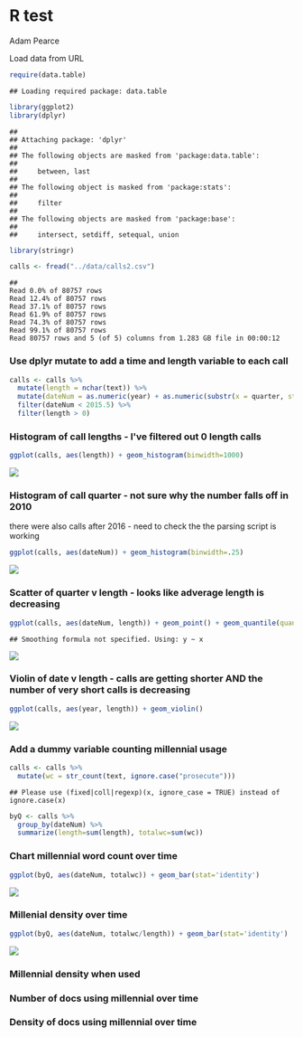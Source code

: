 # R test
Adam Pearce  


Load data from URL

```r
require(data.table)
```

```
## Loading required package: data.table
```

```r
library(ggplot2)
library(dplyr)
```

```
## 
## Attaching package: 'dplyr'
## 
## The following objects are masked from 'package:data.table':
## 
##     between, last
## 
## The following object is masked from 'package:stats':
## 
##     filter
## 
## The following objects are masked from 'package:base':
## 
##     intersect, setdiff, setequal, union
```

```r
library(stringr)

calls <- fread("../data/calls2.csv")
```

```
## 
Read 0.0% of 80757 rows
Read 12.4% of 80757 rows
Read 37.1% of 80757 rows
Read 61.9% of 80757 rows
Read 74.3% of 80757 rows
Read 99.1% of 80757 rows
Read 80757 rows and 5 (of 5) columns from 1.283 GB file in 00:00:12
```


### Use dplyr mutate to add a time and length variable to each call

```r
calls <- calls %>%
  mutate(length = nchar(text)) %>%
  mutate(dateNum = as.numeric(year) + as.numeric(substr(x = quarter, start = 2, stop = 2))/4 - .25) %>%
  filter(dateNum < 2015.5) %>%
  filter(length > 0)
```


### Histogram of call lengths - I've filtered out 0 length calls

```r
ggplot(calls, aes(length)) + geom_histogram(binwidth=1000)
```

![](explore_files/figure-html/unnamed-chunk-3-1.png) 


### Histogram of call quarter - not sure why the number falls off in 2010
there were also calls after 2016 - need to check the the parsing script is working

```r
ggplot(calls, aes(dateNum)) + geom_histogram(binwidth=.25)
```

![](explore_files/figure-html/unnamed-chunk-4-1.png) 

### Scatter of quarter v length - looks like adverage length is decreasing

```r
ggplot(calls, aes(dateNum, length)) + geom_point() + geom_quantile(quantiles = c(.1, .25, .5, .75, .9))
```

```
## Smoothing formula not specified. Using: y ~ x
```

![](explore_files/figure-html/unnamed-chunk-5-1.png) 


### Violin of date v length - calls are getting shorter AND the number of very short calls is decreasing

```r
ggplot(calls, aes(year, length)) + geom_violin()
```

![](explore_files/figure-html/unnamed-chunk-6-1.png) 


### Add a dummy variable counting millennial usage

```r
calls <- calls %>%
  mutate(wc = str_count(text, ignore.case("prosecute")))
```

```
## Please use (fixed|coll|regexp)(x, ignore_case = TRUE) instead of ignore.case(x)
```

```r
byQ <- calls %>% 
  group_by(dateNum) %>% 
  summarize(length=sum(length), totalwc=sum(wc))
```

### Chart millennial word count over time

```r
ggplot(byQ, aes(dateNum, totalwc)) + geom_bar(stat='identity')
```

![](explore_files/figure-html/unnamed-chunk-8-1.png) 

### Millenial density over time

```r
ggplot(byQ, aes(dateNum, totalwc/length)) + geom_bar(stat='identity')
```

![](explore_files/figure-html/unnamed-chunk-9-1.png) 

### Millennial density when used



### Number of docs using millennial over time


### Density of docs using millennial over time

